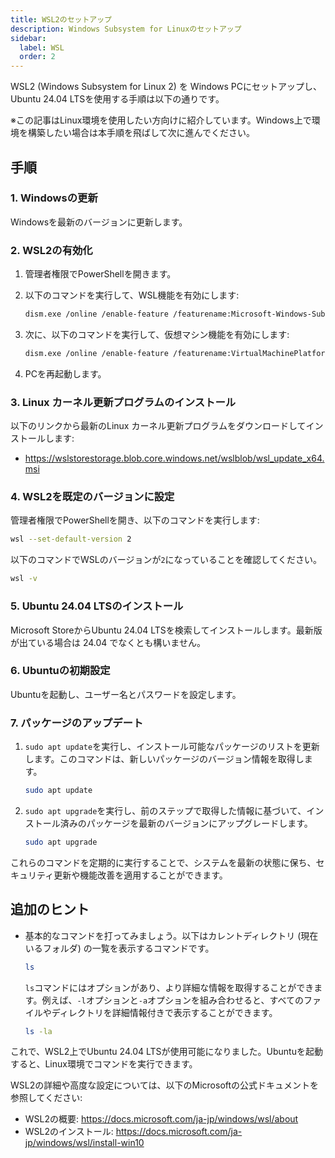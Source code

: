 ```yaml
---
title: WSL2のセットアップ
description: Windows Subsystem for Linuxのセットアップ
sidebar:
  label: WSL
  order: 2
---
```


WSL2 (Windows Subsystem for Linux 2) を Windows PCにセットアップし、Ubuntu 24.04 LTSを使用する手順は以下の通りです。

※この記事はLinux環境を使用したい方向けに紹介しています。Windows上で環境を構築したい場合は本手順を飛ばして次に進んでください。

## 手順

### 1. Windowsの更新

Windowsを最新のバージョンに更新します。

### 2. WSL2の有効化

1. 管理者権限でPowerShellを開きます。
2. 以下のコマンドを実行して、WSL機能を有効にします:

    ```bash
    dism.exe /online /enable-feature /featurename:Microsoft-Windows-Subsystem-Linux /all /norestart
    ```

3. 次に、以下のコマンドを実行して、仮想マシン機能を有効にします:

     ```bash
     dism.exe /online /enable-feature /featurename:VirtualMachinePlatform /all /norestart
     ```

4. PCを再起動します。

### 3. Linux カーネル更新プログラムのインストール

以下のリンクから最新のLinux カーネル更新プログラムをダウンロードしてインストールします:  

- <https://wslstorestorage.blob.core.windows.net/wslblob/wsl_update_x64.msi>

### 4. WSL2を既定のバージョンに設定

管理者権限でPowerShellを開き、以下のコマンドを実行します:

```bash
wsl --set-default-version 2
```

以下のコマンドでWSLのバージョンが`2`になっていることを確認してください。

```bash
wsl -v
```

### 5. Ubuntu 24.04 LTSのインストール

Microsoft StoreからUbuntu 24.04 LTSを検索してインストールします。最新版が出ている場合は 24.04 でなくとも構いません。

### 6. Ubuntuの初期設定

Ubuntuを起動し、ユーザー名とパスワードを設定します。

### 7. パッケージのアップデート

1. `sudo apt update`を実行し、インストール可能なパッケージのリストを更新します。このコマンドは、新しいパッケージのバージョン情報を取得します。

    ```bash
    sudo apt update
    ```

2. `sudo apt upgrade`を実行し、前のステップで取得した情報に基づいて、インストール済みのパッケージを最新のバージョンにアップグレードします。

    ```bash
    sudo apt upgrade
    ```

これらのコマンドを定期的に実行することで、システムを最新の状態に保ち、セキュリティ更新や機能改善を適用することができます。

## 追加のヒント

- 基本的なコマンドを打ってみましょう。以下はカレントディレクトリ (現在いるフォルダ) の一覧を表示するコマンドです。

    ```bash
    ls
    ```

    `ls`コマンドにはオプションがあり、より詳細な情報を取得することができます。例えば、`-l`オプションと`-a`オプションを組み合わせると、すべてのファイルやディレクトリを詳細情報付きで表示することができます。

    ```bash
    ls -la
    ```

これで、WSL2上でUbuntu 24.04 LTSが使用可能になりました。Ubuntuを起動すると、Linux環境でコマンドを実行できます。

WSL2の詳細や高度な設定については、以下のMicrosoftの公式ドキュメントを参照してください:

- WSL2の概要: <https://docs.microsoft.com/ja-jp/windows/wsl/about>
- WSL2のインストール: <https://docs.microsoft.com/ja-jp/windows/wsl/install-win10>
